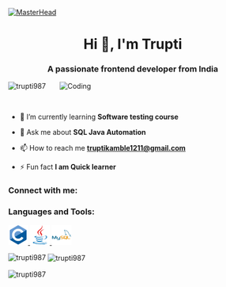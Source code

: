 [![MasterHead](https://image.shutterstock.com/image-vector/banner-about-programming-coding-course-600w-1870989130.jpg)](https://trupti987.io)
<h1 align="center">Hi 👋, I'm Trupti</h1>
<h3 align="center">A passionate frontend developer from India</h3>
<img align="right" alt="Coding" width="400" src="https://tenor.com/view/programming-gif-25868426">

<p align="left"> <img src="https://komarev.com/ghpvc/?username=trupti987&label=Profile%20views&color=0e75b6&style=flat" alt="trupti987" /> </p>

<p align="left"> <a href="https://twitter.com/" target="blank"><img src="https://img.shields.io/twitter/follow/?logo=twitter&style=for-the-badge" alt="" /></a> </p>

- 🌱 I’m currently learning **Software testing course**

- 💬 Ask me about **SQL Java Automation**

- 📫 How to reach me **truptikamble1211@gmail.com**

- ⚡ Fun fact **I am Quick learner**

<h3 align="left">Connect with me:</h3>
<p align="left">
</p>

<h3 align="left">Languages and Tools:</h3>
<p align="left"> <a href="https://www.cprogramming.com/" target="_blank" rel="noreferrer"> <img src="https://raw.githubusercontent.com/devicons/devicon/master/icons/c/c-original.svg" alt="c" width="40" height="40"/> </a> <a href="https://www.java.com" target="_blank" rel="noreferrer"> <img src="https://raw.githubusercontent.com/devicons/devicon/master/icons/java/java-original.svg" alt="java" width="40" height="40"/> </a> <a href="https://www.mysql.com/" target="_blank" rel="noreferrer"> <img src="https://raw.githubusercontent.com/devicons/devicon/master/icons/mysql/mysql-original-wordmark.svg" alt="mysql" width="40" height="40"/> </a> </p>

<p><img align="left" src="https://github-readme-stats.vercel.app/api/top-langs?username=trupti987&show_icons=true&locale=en&layout=compact" alt="trupti987" /></p>

<p>&nbsp;<img align="center" src="https://github-readme-stats.vercel.app/api?username=trupti987&show_icons=true&locale=en" alt="trupti987" /></p>

<p><img align="center" src="https://github-readme-streak-stats.herokuapp.com/?user=trupti987&" alt="trupti987" /></p>

